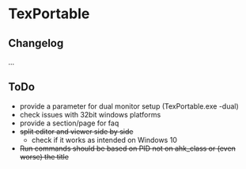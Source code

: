 # TexPortable

## Changelog

...

## ToDo

* provide a parameter for dual monitor setup (TexPortable.exe -dual)
* check issues with 32bit windows platforms
* provide a section/page for faq
* ~~split editor and viewer side by side~~
  * check if it works as intended on Windows 10
* ~~Run commands should be based on PID not on ahk_class or (even worse) the title~~
